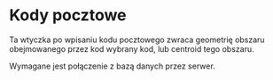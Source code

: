 # Kody pocztowe #

Ta wtyczka po wpisaniu kodu pocztowego zwraca geometrię obszaru obejmowanego przez kod wybrany kod, lub centroid tego obszaru. 

Wymagane jest połączenie z bazą danych przez serwer.